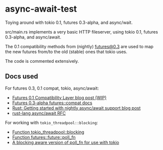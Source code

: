 
# async-await-test

Toying around with tokio 0.1, futures 0.3-alpha, and async/wait.

src/main.rs implements a very basic HTTP fileserver, using tokio 0.1,
futures 0.3-alpha, and async/await.

The 0.1 compatibility methods from (nightly) futures@0.3 are used to
map the new futures from/to the old (stable) ones that tokio uses.

The code is commented extensively.

## Docs used

For futures 0.3, 0.1 compat, tokio, async/await:

- [Futures 0.1 Compatibility Layer blog post (WIP)](https://github.com/rust-lang-nursery/futures-rs/blob/26dec35971e378f0b8702304b3941e3cdfcb69b8/_posts/2018-12-04-compatibility-layer.md)
- [Futures 0.3-alpha futures::compat docs](https://rust-lang-nursery.github.io/futures-api-docs/0.3.0-alpha.12/futures/compat/index.html)
- [Rust: Getting started with nightly async/await support blog post](https://jsdw.me/posts/rust-asyncawait-preview/)
- [rust-lang async/await RFC](https://github.com/rust-lang/rfcs/blob/master/text/2394-async_await.md)

For working with `tokio_threadpool::blocking`:

- [Function tokio_threadpool::blocking](https://docs.rs/tokio-threadpool/0.1.11/tokio_threadpool/fn.blocking.html)
- [Function futures::future::poll_fn](https://docs.rs/futures/0.1.25/futures/future/fn.poll_fn.html)
- [A blocking aware version of poll_fn for use with tokio](https://www.reddit.com/r/rust/comments/am0nef/a_blocking_aware_version_of_poll_fn_for_use_with/)

